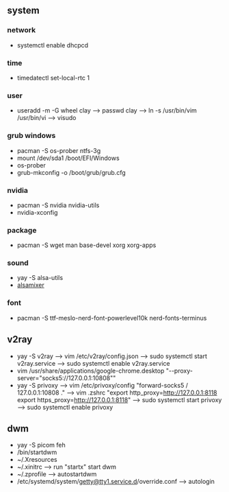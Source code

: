 ## system 
### network
- systemctl enable dhcpcd

### time
  - timedatectl set-local-rtc 1

### user
- useradd -m -G wheel clay --> passwd clay --> ln -s /usr/bin/vim /usr/bin/vi --> visudo

### grub windows
- pacman -S os-prober ntfs-3g
- mount /dev/sda1 /boot/EFI/Windows
- os-prober
- grub-mkconfig -o /boot/grub/grub.cfg

### nvidia
- pacman -S nvidia nvidia-utils 
- nvidia-xconfig 

### package
- pacman -S wget man base-devel xorg xorg-apps 

### sound
  - yay -S alsa-utils
  - [alsamixer](https://xlui.me/t/archlinux-xfce4-alsa/)

### font
- pacman -S ttf-meslo-nerd-font-powerlevel10k nerd-fonts-terminus

## v2ray
- yay -S v2ray --> vim /etc/v2ray/config.json --> sudo systemctl start v2ray.service --> sudo systemctl enable v2ray.service
- vim /usr/share/applications/google-chrome.desktop "--proxy-server="socks5://127.0.0.1:10808""
- yay -S privoxy --> vim /etc/privoxy/config "forward-socks5 / 127.0.0.1:10808 ." --> vim .zshrc "export http\_proxy=http://127.0.0.1:8118 export https\_proxy=http://127.0.0.1:8118" --> sudo systemctl start privoxy --> sudo systemctl enable privoxy

## dwm
- yay -S picom feh
- /bin/startdwm
- ~/.Xresources
- ~/.xinitrc  --> run "startx" start dwm
- ~/.zprofile --> autostartdwm
- /etc/systemd/system/getty@tty1.service.d/override.conf  --> autologin 
